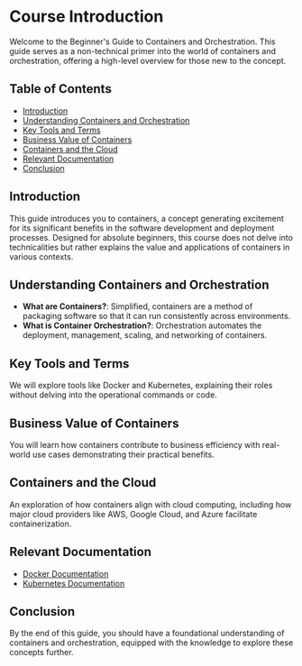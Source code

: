 # Course Introduction

Welcome to the Beginner's Guide to Containers and Orchestration. This guide serves as a non-technical primer into the world of containers and orchestration, offering a high-level overview for those new to the concept.

## Table of Contents

- [Introduction](#introduction)
- [Understanding Containers and Orchestration](#understanding-containers-and-orchestration)
- [Key Tools and Terms](#key-tools-and-terms)
- [Business Value of Containers](#business-value-of-containers)
- [Containers and the Cloud](#containers-and-the-cloud)
- [Relevant Documentation](#relevant-documentation)
- [Conclusion](#conclusion)

## Introduction

This guide introduces you to containers, a concept generating excitement for its significant benefits in the software development and deployment processes. Designed for absolute beginners, this course does not delve into technicalities but rather explains the value and applications of containers in various contexts.

## Understanding Containers and Orchestration

- **What are Containers?**: Simplified, containers are a method of packaging software so that it can run consistently across environments.
- **What is Container Orchestration?**: Orchestration automates the deployment, management, scaling, and networking of containers.

## Key Tools and Terms

We will explore tools like Docker and Kubernetes, explaining their roles without delving into the operational commands or code.

## Business Value of Containers

You will learn how containers contribute to business efficiency with real-world use cases demonstrating their practical benefits.

## Containers and the Cloud

An exploration of how containers align with cloud computing, including how major cloud providers like AWS, Google Cloud, and Azure facilitate containerization.

## Relevant Documentation

- [Docker Documentation](https://docs.docker.com/)
- [Kubernetes Documentation](https://kubernetes.io/docs/)

## Conclusion

By the end of this guide, you should have a foundational understanding of containers and orchestration, equipped with the knowledge to explore these concepts further.